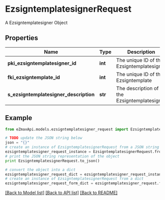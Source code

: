 # EzsigntemplatesignerRequest

A Ezsigntemplatesigner Object

## Properties

Name | Type | Description | Notes
------------ | ------------- | ------------- | -------------
**pki_ezsigntemplatesigner_id** | **int** | The unique ID of the Ezsigntemplatesigner | [optional] 
**fki_ezsigntemplate_id** | **int** | The unique ID of the Ezsigntemplate | 
**s_ezsigntemplatesigner_description** | **str** | The description of the Ezsigntemplatesigner | 

## Example

```python
from eZmaxApi.models.ezsigntemplatesigner_request import EzsigntemplatesignerRequest

# TODO update the JSON string below
json = "{}"
# create an instance of EzsigntemplatesignerRequest from a JSON string
ezsigntemplatesigner_request_instance = EzsigntemplatesignerRequest.from_json(json)
# print the JSON string representation of the object
print EzsigntemplatesignerRequest.to_json()

# convert the object into a dict
ezsigntemplatesigner_request_dict = ezsigntemplatesigner_request_instance.to_dict()
# create an instance of EzsigntemplatesignerRequest from a dict
ezsigntemplatesigner_request_form_dict = ezsigntemplatesigner_request.from_dict(ezsigntemplatesigner_request_dict)
```
[[Back to Model list]](../README.md#documentation-for-models) [[Back to API list]](../README.md#documentation-for-api-endpoints) [[Back to README]](../README.md)


